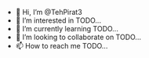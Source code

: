 - 👋 Hi, I’m @TehPirat3
- 👀 I’m interested in TODO...
- 🌱 I’m currently learning TODO...
- 💞️ I’m looking to collaborate on TODO...
- 📫 How to reach me TODO...

<!---
TehPirat3/TehPirat3 is a ✨ special ✨ repository because its `README.md` (this file) appears on your GitHub profile.
You can click the Preview link to take a look at your changes.
--->
